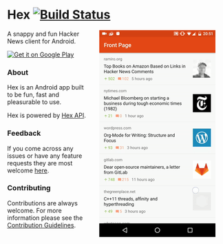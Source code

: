 # Hex [![Build Status][travis-badge]][travis]

<img src="resources/gif/demo.gif" width="270" align="right" hspace="20">

A snappy and fun Hacker News client for Android.

<a href="https://play.google.com/store/apps/details?id=com.hexforhn.hex"><img src="https://play.google.com/intl/en_us/badges/images/generic/en-play-badge.png" width="150" alt="Get it on Google Play"></a>

### About

Hex is an Android app built to be fun, fast and pleasurable to use.

Hex is powered by [Hex API](https://github.com/longdivision/hex-api).

[travis-badge]: https://travis-ci.org/longdivision/hex.svg?branch=master
[travis]: https://travis-ci.org/longdivision/hex

### Feedback

If you come across any issues or have any feature requests they are most welcome [here](https://github.com/longdivision/hex/issues).

### Contributing

Contributions are always welcome. For more information please see the [Contribution Guidelines](CONTRIBUTING.md).
